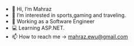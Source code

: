 - 👋 Hi, I’m Mahraz
- 👀 I’m interested in sports,gaming and traveling.
- 🌱 Working as a Software Engineer
- 💻 Learning ASP.NET.
- 📫 How to reach me -> mahraz.ewu@gmail.com
